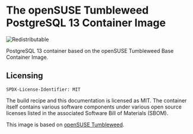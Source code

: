 # The openSUSE Tumbleweed PostgreSQL 13 Container Image
![Redistributable](https://img.shields.io/badge/Redistributable-Yes-green)


PostgreSQL 13 container based on the openSUSE Tumbleweed Base Container Image.

## Licensing
`SPDX-License-Identifier: MIT`

The build recipe and this documentation is licensed as MIT.
The container itself contains various software components under various open source licenses listed in the associated
Software Bill of Materials (SBOM).

This image is based on [openSUSE Tumbleweed](https://get.opensuse.org/tumbleweed/).
